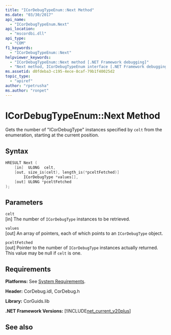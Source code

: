 ```yaml
---
title: "ICorDebugTypeEnum::Next Method"
ms.date: "03/30/2017"
api_name: 
  - "ICorDebugTypeEnum.Next"
api_location: 
  - "mscordbi.dll"
api_type: 
  - "COM"
f1_keywords: 
  - "ICorDebugTypeEnum::Next"
helpviewer_keywords: 
  - "ICorDebugTypeEnum::Next method [.NET Framework debugging]"
  - "Next method, ICorDebugTypeEnum interface [.NET Framework debugging]"
ms.assetid: d0fdeba3-c195-4ece-8caf-79b1f40025d2
topic_type: 
  - "apiref"
author: "rpetrusha"
ms.author: "ronpet"
---
```

# ICorDebugTypeEnum::Next Method
Gets the number of "ICorDebugType" instances specified by `celt` from the enumeration, starting at the current position.  
  
## Syntax  
  
```cpp  
HRESULT Next (  
    [in]  ULONG  celt,  
    [out, size_is(celt), length_is(*pceltFetched)]  
        ICorDebugType *values[],  
    [out] ULONG *pceltFetched  
);  
```  
  
## Parameters  
 `celt`  
 [in] The number of `ICorDebugType` instances to be retrieved.  
  
 `values`  
 [out] An array of pointers, each of which points to an `ICorDebugType` object.  
  
 `pceltFetched`  
 [out] Pointer to the number of `ICorDebugType` instances actually returned. This value may be null if `celt` is one.  
  
## Requirements  
 **Platforms:** See [System Requirements](../../../../docs/framework/get-started/system-requirements.md).  
  
 **Header:** CorDebug.idl, CorDebug.h  
  
 **Library:** CorGuids.lib  
  
 **.NET Framework Versions:** [!INCLUDE[net_current_v20plus](../../../../includes/net-current-v20plus-md.md)]  
  
## See also

